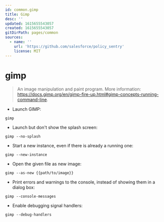 ```yaml
---
id: common.gimp
title: Gimp
desc: ''
updated: 1615655543057
created: 1615655543057
gitDirPath: pages/common
sources:
  - name: ''
    url: 'https://github.com/salesforce/policy_sentry'
    license: MIT
---
```

# gimp

> An image manipulation and paint program.
> More information: <https://docs.gimp.org/en/gimp-fire-up.html#gimp-concepts-running-command-line>.

- Launch GIMP:

`gimp`

- Launch but don't show the splash screen:

`gimp --no-splash`

- Start a new instance, even if there is already a running one:

`gimp --new-instance`

- Open the given file as new image:

`gimp --as-new {{path/to/image}}`

- Print errors and warnings to the console, instead of showing them in a dialog box:

`gimp --console-messages`

- Enable debugging signal handlers:

`gimp --debug-handlers`

